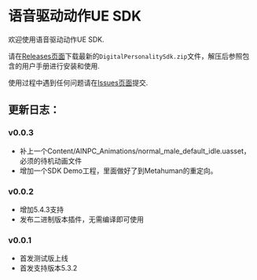 # 语音驱动动作UE SDK
欢迎使用语音驱动动作UE SDK.

请在[Releases页面](https://github.com/digital-personality/DigitalPersonalitySdk_UE/releases/)下载最新的`DigitalPersonalitySdk.zip`文件，解压后参照包含的用户手册进行安装和使用.

使用过程中遇到任何问题请在[Issues页面](https://github.com/digital-personality/DigitalPersonalitySdk_UE/issues)提交.
## 更新日志：
### v0.0.3
- 补上一个Content/AINPC_Animations/normal_male_default_idle.uasset，必须的待机动画文件
- 增加一个SDK Demo工程，里面做好了到Metahuman的重定向。

### v0.0.2
- 增加5.4.3支持
- 发布二进制版本插件，无需编译即可使用
### v0.0.1
- 首发测试版上线
- 首发支持版本5.3.2
